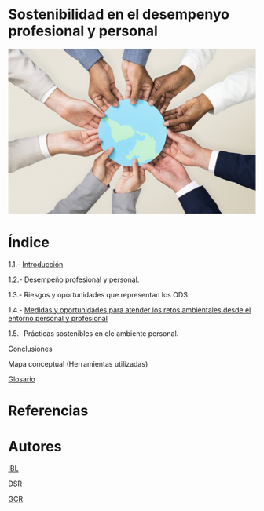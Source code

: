 # Sostenibilidad en el desempenyo profesional y personal

![portada](img/portada.jpg)

# Índice

1.1.- [Introducción](intruduccion.md)

1.2.- Desempeño profesional y personal.

1.3.- Riesgos y oportunidades que representan los ODS.

1.4.- [Medidas y oportunidades para atender los retos ambientales desde el entorno personal y profesional](medidas.md)

1.5.- Prácticas sostenibles en ele ambiente personal.

Conclusiones

Mapa conceptual (Herramientas utilizadas)

[Glosario](glosario.md)

# Referencias

# Autores

[IBL](https://github.com/IvanBL8/Desempeno-profesional)

DSR

[GCR](https://github.com/Guille98-ASIR/Desempeno-profesional)
